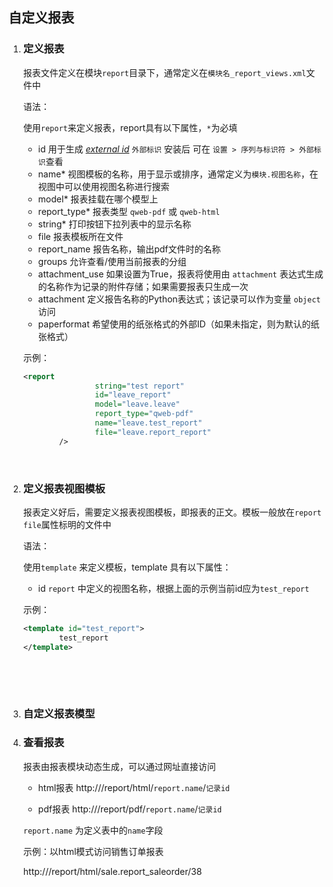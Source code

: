 ## 自定义报表

1. ### 定义报表

   报表文件定义在模块`report`目录下，通常定义在`模块名_report_views.xml`文件中

   语法：

   使用`report`来定义报表，report具有以下属性，`*`为必填

   - id				用于生成  [*external id*](http://www.odoomk.com/documentation/10.0/glossary.html#term-external-id)  `外部标识` 安装后 可在 ```设置 > 序列与标识符 > 外部标识```查看
   - name*                    视图模板的名称，用于显示或排序，通常定义为`模块.视图名称`，在视图中可以使用视图名称进行搜索
   - model*                   报表挂载在哪个模型上
   - report_type*          报表类型 `qweb-pdf` 或  `qweb-html`
   - string*                     打印按钮下拉列表中的显示名称
   - file                            报表模板所在文件
   - report_name          报告名称，输出pdf文件时的名称
   - groups                     允许查看/使用当前报表的分组
   - attachment_use     如果设置为True，报表将使用由 `attachment` 表达式生成的名称作为记录的附件存储；如果需要报表只生成一次
   - attachment             定义报告名称的Python表达式；该记录可以作为变量 `object` 访问
   - paperformat           希望使用的纸张格式的外部ID（如果未指定，则为默认的纸张格式）

   示例：

   ```xml
   <report
                   string="test report"
                   id="leave_report"
                   model="leave.leave"
                   report_type="qweb-pdf"
                   name="leave.test_report"
                   file="leave.report_report"
           />
   ```

   ​

2. ### 定义报表视图模板

   报表定义好后，需要定义报表视图模板，即报表的正文。模板一般放在`report`  `file`属性标明的文件中

   语法：

   使用`template` 来定义模板，template 具有以下属性：

   * id 				`report` 中定义的视图名称，根据上面的示例当前id应为`test_report`

   示例：

   ```xml
   <template id="test_report">
           test_report
   </template>
   ```

   ​

   ​

3. ### 自定义报表模型

4. ### 查看报表

   报表由报表模块动态生成，可以通过网址直接访问

   * html报表             http://<server-address>/report/html/`report.name`/`记录id`


   * pdf报表               http://<server-address>/report/pdf/`report.name`/`记录id`

   `report.name`             为定义表中的`name`字段

   示例：以html模式访问销售订单报表

   http://<server-address>/report/html/sale.report_saleorder/38 

   ​

